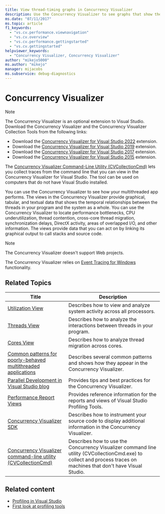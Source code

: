 ```yaml
---
title: View thread-timing graphs in Concurrency Visualizer 
description: Use the Concurrency Visualizer to see graphs that show the thread timing in your multi-threaded app, helping you solve performance issues.
ms.date: "07/11/2017"
ms.topic: article
f1_keywords:
  - "vs.cv.performance.viewnavigation"
  - "vs.cv.overview"
  - "vs.cv.performance.gettingstarted"
  - "vs.cv.gettingstarted"
helpviewer_keywords:
  - "Concurrency Visualizer, Concurrency Visualizer"
author: "mikejo5000"
ms.author: "mikejo"
manager: mijacobs
ms.subservice: debug-diagnostics
---
```

# Concurrency Visualizer

> [!NOTE]
> The Concurrency Visualizer is an optional extension to Visual Studio. Download the Concurrency Visualizer and the Concurrency Visualizer Collection Tools from the following links:
>
> - Download the [Concurrency Visualizer for Visual Studio 2022](https://marketplace.visualstudio.com/items?itemName=Diagnostics.DiagnosticsConcurrencyVisualizer2022#overview) extension.
> - Download the [Concurrency Visualizer for Visual Studio 2019](https://marketplace.visualstudio.com/items?itemName=Diagnostics.DiagnosticsConcurrencyVisualizer2019#overview) extension.
> - Download the [Concurrency Visualizer for Visual Studio 2017](https://marketplace.visualstudio.com/items?itemName=VisualStudioProductTeam.ConcurrencyVisualizer2017#overview) extension.
> - Download the [Concurrency Visualizer for Visual Studio 2015](https://marketplace.visualstudio.com/items?itemName=Diagnostics.ConcurrencyVisualizerforVisualStudio2015) extension.
>
> The [Concurrency Visualizer Command-Line Utility (CVCollectionCmd)](../profiling/concurrency-visualizer-command-line-utility-cvcollectioncmd.md) lets you collect traces from the command line that you can view in the Concurrency Visualizer for Visual Studio. The tool can be used on computers that do not have Visual Studio installed.

You can use the Concurrency Visualizer to see how your multithreaded app performs. The views in the Concurrency Visualizer provide graphical, tabular, and textual data that shows the temporal relationships between the threads in your program and the system as a whole. You can use the Concurrency Visualizer to locate performance bottlenecks, CPU underutilization, thread contention, cross-core thread migration, synchronization delays, DirectX activity, areas of overlapped I/O, and other information. The views provide data that you can act on by linking its graphical output to call stacks and source code.

> [!NOTE]
> The Concurrency Visualizer doesn't support Web projects.

The Concurrency Visualizer relies on [Event Tracing for Windows](/windows/win32/etw/event-tracing-portal) functionality.

## Related Topics

|Title|Description|
|-----------|-----------------|
|[Utilization View](../profiling/utilization-view.md)|Describes how to view and analyze system activity across all processors.|
|[Threads View](../profiling/threads-view-parallel-performance.md)|Describes how to analyze the interactions between threads in your program.|
|[Cores View](../profiling/cores-view.md)|Describes how to analyze thread migration across cores.|
|[Common patterns for poorly-behaved multithreaded applications](../profiling/common-patterns-for-poorly-behaved-multithreaded-applications.md)|Describes several common patterns and shows how they appear in the Concurrency Visualizer.|
|[Parallel Development in Visual Studio blog](/archive/blogs/visualizeparallel/)|Provides tips and best practices for the Concurrency Visualizer.|
|[Performance Report Views](../profiling/performance-report-views.md)|Provides reference information for the reports and views of Visual Studio Profiling Tools.|
|[Concurrency Visualizer SDK](../profiling/concurrency-visualizer-sdk.md)|Describes how to instrument your source code to display additional information in the Concurrency Visualizer.|
|[Concurrency Visualizer command-line utility (CVCollectionCmd)](../profiling/concurrency-visualizer-command-line-utility-cvcollectioncmd.md)|Describes how to use the Concurrency Visualizer command line utility (CVCollectionCmd.exe) to collect and process traces on machines that don't have Visual Studio.|

## Related content

- [Profiling in Visual Studio](../profiling/index.yml)
- [First look at profiling tools](../profiling/profiling-feature-tour.md)
